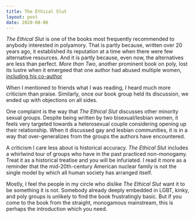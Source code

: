 ```yaml
---
title: The Ethical Slut
layout: post
date: 2020-08-06
---
```






*The Ethical Slut* is one of the books most frequently recommended to anybody interested in polyamory. That is partly because, written over 20 years ago, it established its reputation at a time when there were few alternative resources. And it is partly because, even now, the alternatives are less than perfect. *More than Two*, another prominent book on poly, lost its lustre when it emergeed that one author had abused multiple women,  [including his co-author](https://www.itrippedonthepolystair.com/)

When I mentioned to friends what I was reading, I heard much more criticism than praise. Similarly, once our book group held its discussion, we ended up with objections on all sides.

One complaint is the way that *The Ethical Slut* discusses other minority sexual groups. Despite being written by two bisexual/lesbian women, it feels very targeted towards a heterosexual couple considering opening up their relationship. When it discussed gay and lesbian communities, it is in a way that over-generalizes from the groups the authors have encountered. 

A criticism I care less about is historical accuracy. *The Ethical Slut* includes a whirlwind tour of groups who have in the past practiced non-monogamy. Treat it as a historical treatise and you will be infuriated. I read it more as a reminder that the mid-20th-century American nuclear family is not the single model by which all human society has arranged itself.

Mostly, I feel the people in my circle who dislike *The Ethical Slut* want it to be something it is not. Somebody already deeply embedded in LGBT, kinky, and poly groups is unlikely to find the book frustratingly basic. But if you come to the book from the straight, monogamous mainstream, this is perhaps the introduction which you need.